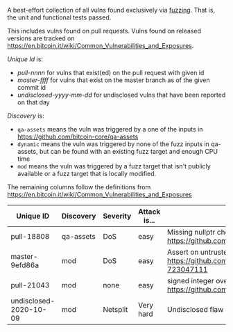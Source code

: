 A best-effort collection of all vulns found exclusively via [fuzzing](https://github.com/bitcoin/bitcoin/blob/master/doc/fuzzing.md). That is, the unit and functional tests passed.

This includes vulns found on pull requests. Vulns found on released versions are tracked on https://en.bitcoin.it/wiki/Common_Vulnerabilities_and_Exposures.

_Unique Id_ is:

* _pull-nnnn_ for vulns that exist(ed) on the pull request with given id
* _master-ffff_ for vulns that exist on the master branch as of the given commit id
* _undisclosed-yyyy-mm-dd_ for undisclosed vulns that have been reported on that day

_Discovery_ is:

* `qa-assets` means the vuln was triggered by a one of the inputs in https://github.com/bitcoin-core/qa-assets
* `dynamic` means the vuln was triggered by none of the fuzz inputs in qa-assets, but can be found with an existing fuzz target and enough CPU time
* `mod` means the vuln was triggered by a fuzz target that isn't publicly available or a fuzz target that is locally modified.

The remaining columns follow the definitions from https://en.bitcoin.it/wiki/Common_Vulnerabilities_and_Exposures


| Unique ID              | Discovery | Severity | Attack is... | Flaw                  |
|------------------------|-----------|----------|--------------|-----------------------|
| pull-18808             | qa-assets | DoS      | easy         | Missing nullptr check https://github.com/bitcoin/bitcoin/pull/18808#discussion_r417307258 |
| master-9efd86a         | mod       | DoS      | easy         | Assert on untrusted input https://github.com/bitcoin/bitcoin/pull/20317#issuecomment-723047111 |
| pull-21043             | mod       | none     | easy         | signed integer overflow in version message processing https://github.com/bitcoin/bitcoin/pull/21043 |
| undisclosed-2020-10-09 | mod       | Netsplit | Very hard    | Undisclosed flaw |